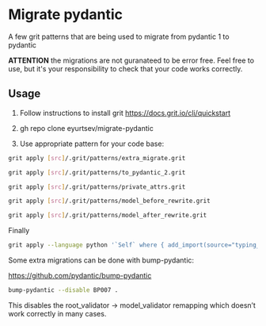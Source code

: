 # Migrate pydantic

A few grit patterns that are being used to migrate from pydantic 1 to pydantic

**ATTENTION** the migrations are not guranateed to be error free. Feel free
to use, but it's your responsibility to check that your code works correctly.


## Usage

1. Follow instructions to install grit https://docs.grit.io/cli/quickstart

2. gh repo clone eyurtsev/migrate-pydantic

3. Use appropriate pattern for your code base:

```sh
grit apply [src]/.grit/patterns/extra_migrate.grit
```

```sh
grit apply [src]/.grit/patterns/to_pydantic_2.grit
```

```sh
grit apply [src]/.grit/patterns/private_attrs.grit
```

```sh
grit apply [src]/.grit/patterns/model_before_rewrite.grit
```

```sh
grit apply [src]/.grit/patterns/model_after_rewrite.grit
```

Finally

```sh
grit apply --language python '`Self` where { add_import(source="typing_extensions", name="Self")}'
```


Some extra migrations can be done with bump-pydantic:

https://github.com/pydantic/bump-pydantic

```sh
bump-pydantic --disable BP007 .
```

This disables the root_validator → model_validator remapping which doesn’t work correctly in many cases.


